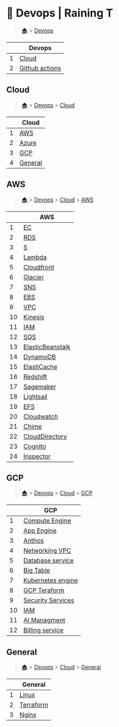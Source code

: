 # 🔂 Devops  | Raining T

> [🏠](/.) > [Devops](/./devops)

<table><thead><tr><th></th><th>Devops</th></tr></thead><tbody><tr><td>1</td><td><a href=".//devops/cloud">Cloud</a></td></tr><tr><td>2</td><td><a href=".//devops/github-actions">Github actions</a></td></tr></tbody></table>

## Cloud

> [🏠](/.) > [Devops](/./devops) > [Cloud](/./devops/cloud)

<table><thead><tr><th></th><th>Cloud</th></tr></thead><tbody><tr><td>1</td><td><a href=".//devops/cloud/AWS">AWS</a></td></tr><tr><td>2</td><td><a href=".//devops/cloud/Azure">Azure</a></td></tr><tr><td>3</td><td><a href=".//devops/cloud/GCP">GCP</a></td></tr><tr><td>4</td><td><a href=".//devops/cloud/General">General</a></td></tr></tbody></table>

## AWS

> [🏠](/.) > [Devops](/./devops) > [Cloud](/./devops/cloud) > [AWS](/./devops/cloud/AWS)

<table><thead><tr><th></th><th>AWS</th></tr></thead><tbody><tr><td>1</td><td><a href=".//devops/cloud/AWS/01-EC2">EC</a></td></tr><tr><td>2</td><td><a href=".//devops/cloud/AWS/02-RDS">RDS</a></td></tr><tr><td>3</td><td><a href=".//devops/cloud/AWS/03-S3">S</a></td></tr><tr><td>4</td><td><a href=".//devops/cloud/AWS/04-Lambda">Lambda</a></td></tr><tr><td>5</td><td><a href=".//devops/cloud/AWS/05-Cloudfront">Cloudfront</a></td></tr><tr><td>6</td><td><a href=".//devops/cloud/AWS/06-Glacier">Glacier</a></td></tr><tr><td>7</td><td><a href=".//devops/cloud/AWS/07-SNS">SNS</a></td></tr><tr><td>8</td><td><a href=".//devops/cloud/AWS/08-EBS">EBS</a></td></tr><tr><td>9</td><td><a href=".//devops/cloud/AWS/09-VPC">VPC</a></td></tr><tr><td>10</td><td><a href=".//devops/cloud/AWS/10-Kinesis">Kinesis</a></td></tr><tr><td>11</td><td><a href=".//devops/cloud/AWS/11-IAM">IAM</a></td></tr><tr><td>12</td><td><a href=".//devops/cloud/AWS/12-SQS">SQS</a></td></tr><tr><td>13</td><td><a href=".//devops/cloud/AWS/13-ElasticBeanstalk">ElasticBeanstalk</a></td></tr><tr><td>14</td><td><a href=".//devops/cloud/AWS/14-DynamoDB">DynamoDB</a></td></tr><tr><td>15</td><td><a href=".//devops/cloud/AWS/15-ElastiCache">ElastiCache</a></td></tr><tr><td>16</td><td><a href=".//devops/cloud/AWS/16-Redshift">Redshift</a></td></tr><tr><td>17</td><td><a href=".//devops/cloud/AWS/17-Sagemaker">Sagemaker</a></td></tr><tr><td>18</td><td><a href=".//devops/cloud/AWS/18-Lightsail">Lightsail</a></td></tr><tr><td>19</td><td><a href=".//devops/cloud/AWS/19-EFS">EFS</a></td></tr><tr><td>20</td><td><a href=".//devops/cloud/AWS/20-Cloudwatch">Cloudwatch</a></td></tr><tr><td>21</td><td><a href=".//devops/cloud/AWS/21-Chime">Chime</a></td></tr><tr><td>22</td><td><a href=".//devops/cloud/AWS/22-CloudDirectory">CloudDirectory</a></td></tr><tr><td>23</td><td><a href=".//devops/cloud/AWS/23-Cognito">Cognito</a></td></tr><tr><td>24</td><td><a href=".//devops/cloud/AWS/24-Inspector">Inspector</a></td></tr></tbody></table>



## GCP

> [🏠](/.) > [Devops](/./devops) > [Cloud](/./devops/cloud) > [GCP](/./devops/cloud/GCP)

<table><thead><tr><th></th><th>GCP</th></tr></thead><tbody><tr><td>1</td><td><a href=".//devops/cloud/GCP/01-Compute Engine">Compute Engine</a></td></tr><tr><td>2</td><td><a href=".//devops/cloud/GCP/02-App Engine">App Engine</a></td></tr><tr><td>3</td><td><a href=".//devops/cloud/GCP/03-Anthos">Anthos</a></td></tr><tr><td>4</td><td><a href=".//devops/cloud/GCP/04-Networking-VPC">Networking VPC</a></td></tr><tr><td>5</td><td><a href=".//devops/cloud/GCP/05-Database service">Database service</a></td></tr><tr><td>6</td><td><a href=".//devops/cloud/GCP/06-Big Table">Big Table</a></td></tr><tr><td>7</td><td><a href=".//devops/cloud/GCP/07-Kubernetes engine">Kubernetes engine</a></td></tr><tr><td>8</td><td><a href=".//devops/cloud/GCP/09-GCP Teraform">GCP Teraform</a></td></tr><tr><td>9</td><td><a href=".//devops/cloud/GCP/09-Security Services">Security Services</a></td></tr><tr><td>10</td><td><a href=".//devops/cloud/GCP/10-IAM">IAM</a></td></tr><tr><td>11</td><td><a href=".//devops/cloud/GCP/11-AI Managment">AI Managment</a></td></tr><tr><td>12</td><td><a href=".//devops/cloud/GCP/12-Billing service">Billing service</a></td></tr></tbody></table>



## General

> [🏠](/.) > [Devops](/./devops) > [Cloud](/./devops/cloud) > [General](/./devops/cloud/General)

<table><thead><tr><th></th><th>General</th></tr></thead><tbody><tr><td>1</td><td><a href=".//devops/cloud/General/00-Linux">Linux</a></td></tr><tr><td>2</td><td><a href=".//devops/cloud/General/01-Terraform">Terraform</a></td></tr><tr><td>3</td><td><a href=".//devops/cloud/General/02-Nginx">Nginx</a></td></tr></tbody></table>

